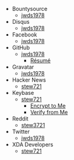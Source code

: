 ---
---

* Bountysource
  * <a href="https://www.bountysource.com/people/48199" rel="me" target="_blank" title="">jwds1978</a>
* Disqus
  * <a href="https://disqus.com/by/jwds1978" rel="me" target="_blank" title="jwds1978">jwds1978</a>
* Facebook
  * <a href="https://www.facebook.com/jwds1978" rel="me" target="_blank" title="jwds1978">jwds1978</a>
* GitHub
  * <a href="https://github.com/jwds1978" rel="me" target="_blank" title="">jwds1978</a>
    * <a href="https://resume.github.io/?jwds1978" target="_blank" title="GitHub Resume">R&eacute;sum&eacute;</a>
* Gravatar
  * <a href="https://en.gravatar.com/jwds1978" rel="me" target="_blank" title="jwds1978">jwds1978</a>
* Hacker News
  * <a href="https://news.ycombinator.com/user?id=stew721" rel="me" target="_blank" title="stew721">stew721</a>
* Keybase
  * <a href="https://keybase.io/stew721" rel="me" target="_blank" title="stew721">stew721</a>
    * <a href="https://keybase.io/encrypt#stew721" target="_blank" title="">Encrypt to Me</a>
    * <a href="https://keybase.io/verify" target="_blank" title="">Verify from Me</a>
* Reddit
  * <a href="https://www.reddit.com/user/stew3721" rel="me" target="_blank" title="stew3721">stew3721</a>
* Twitter
  * <a href="https://twitter.com/jwds1978" rel="me" target="_blank" title="jwds1978">jwds1978</a>
* XDA Developers
  * <a href="https://forum.xda-developers.com/member.php?referrerid=4491991&u=4491991" rel="me" tartget="_blank" title="stew721">stew721</a>
